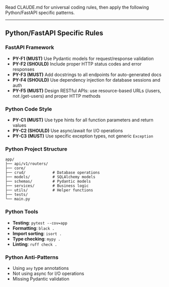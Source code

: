 Read CLAUDE.md for universal coding rules, then apply the following Python/FastAPI specific patterns.

---

## Python/FastAPI Specific Rules

### FastAPI Framework
- **PY-F1 (MUST)** Use Pydantic models for request/response validation
- **PY-F2 (SHOULD)** Include proper HTTP status codes and error responses
- **PY-F3 (MUST)** Add docstrings to all endpoints for auto-generated docs
- **PY-F4 (SHOULD)** Use dependency injection for database sessions and auth
- **PY-F5 (MUST)** Design RESTful APIs: use resource-based URLs (/users, not /get-users) and proper HTTP methods

### Python Code Style
- **PY-C1 (MUST)** Use type hints for all function parameters and return values
- **PY-C2 (SHOULD)** Use async/await for I/O operations
- **PY-C3 (MUST)** Use specific exception types, not generic `Exception`

### Python Project Structure
```
app/
├── api/v1/routers/
├── core/
├── crud/            # Database operations
├── models/          # SQLAlchemy models
├── schemas/         # Pydantic models
├── services/        # Business logic
├── utils/           # Helper functions
├── tests/
└── main.py
```

### Python Tools
- **Testing**: `pytest --cov=app`
- **Formatting**: `black .`
- **Import sorting**: `isort .`
- **Type checking**: `mypy .`
- **Linting**: `ruff check .`

### Python Anti-Patterns
- Using `any` type annotations
- Not using async for I/O operations
- Missing Pydantic validation
